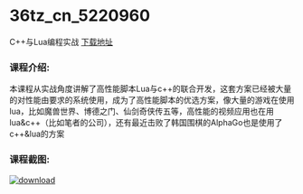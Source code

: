 # 36tz_cn_5220960
C++与Lua编程实战
[下载地址](http://www.36tz.cn/article/5220960 "下载地址")
### 课程介绍:
本课程从实战角度讲解了高性能脚本Lua与c++的联合开发，这套方案已经被大量的对性能由要求的系统使用，成为了高性能脚本的优选方案，像大量的游戏在使用lua，比如魔兽世界、博德之门、仙剑奇侠传五等，高性能的视频应用也在用lua&c++（比如笔者的公司），还有最近击败了韩国围棋的AlphaGo也是使用了 c++&lua的方案

### 课程截图:
[![download](http://36tz.cn/muke_img/2021_09_2-1.png "下载地址")](http://www.36tz.cn "下载地址")
